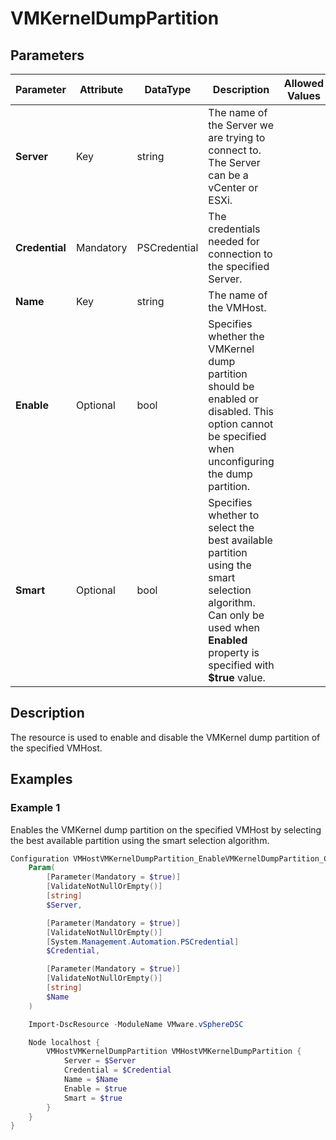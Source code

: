 # VMKernelDumpPartition

## Parameters

| Parameter | Attribute | DataType | Description | Allowed Values |
| --- | --- | --- | --- | --- |
| **Server** | Key | string | The name of the Server we are trying to connect to. The Server can be a vCenter or ESXi. ||
| **Credential** | Mandatory | PSCredential | The credentials needed for connection to the specified Server. ||
| **Name** | Key | string | The name of the VMHost. ||
| **Enable** | Optional | bool | Specifies whether the VMKernel dump partition should be enabled or disabled. This option cannot be specified when unconfiguring the dump partition. ||
| **Smart** | Optional | bool | Specifies whether to select the best available partition using the smart selection algorithm. Can only be used when **Enabled** property is specified with **$true** value. ||

## Description

The resource is used to enable and disable the VMKernel dump partition of the specified VMHost.

## Examples

### Example 1

Enables the VMKernel dump partition on the specified VMHost by selecting the best available partition using the smart selection algorithm.

```powershell
Configuration VMHostVMKernelDumpPartition_EnableVMKernelDumpPartition_Config {
    Param(
        [Parameter(Mandatory = $true)]
        [ValidateNotNullOrEmpty()]
        [string]
        $Server,

        [Parameter(Mandatory = $true)]
        [ValidateNotNullOrEmpty()]
        [System.Management.Automation.PSCredential]
        $Credential,

        [Parameter(Mandatory = $true)]
        [ValidateNotNullOrEmpty()]
        [string]
        $Name
    )

    Import-DscResource -ModuleName VMware.vSphereDSC

    Node localhost {
        VMHostVMKernelDumpPartition VMHostVMKernelDumpPartition {
            Server = $Server
            Credential = $Credential
            Name = $Name
            Enable = $true
            Smart = $true
        }
    }
}
```
